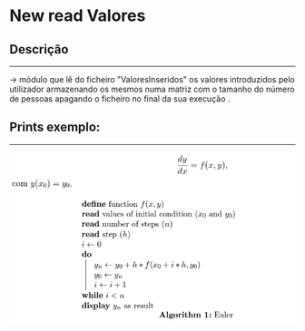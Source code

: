 # New read Valores

## Descrição ##
-------------------------
-> módulo que lê do ficheiro "ValoresInseridos"  os valores introduzidos pelo utilizador
 armazenando os mesmos numa matriz com o tamanho do número de pessoas apagando o ficheiro no final da sua execução .



## Prints exemplo: ##
-------------------------
![euler](../Imagens/euler.png)